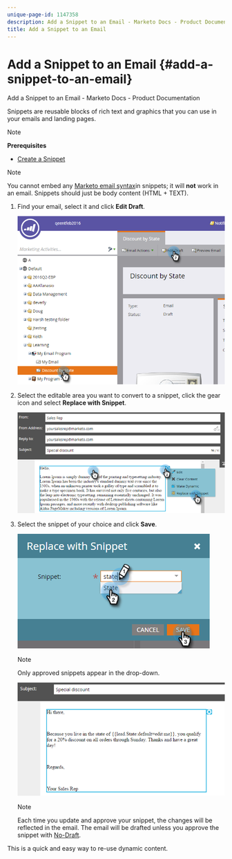 ```yaml
---
unique-page-id: 1147358
description: Add a Snippet to an Email - Marketo Docs - Product Documentation
title: Add a Snippet to an Email
---
```


# Add a Snippet to an Email {#add-a-snippet-to-an-email}

Add a Snippet to an Email - Marketo Docs - Product Documentation

Snippets are reusable blocks of rich text and graphics that you can use&nbsp;in your emails and landing pages.

>[!NOTE]
>
>**Prerequisites**
>
>* [Create a Snippet](../../../../product-docs/personalization/segmentation-and-snippets/snippets/create-a-snippet.md)
>

>[!NOTE]
>
>You cannot embed any [Marketo email syntax](../../../../product-docs/email-marketing/general/email-editor-2.0/email-template-syntax.md)in snippets; it will **not** work in an email. Snippets should just be body content (HTML + TEXT).

1. Find your email, select it and click **Edit Draft**.

   ![](assets/one-2.png)

1. Select the editable area you want to convert to a snippet, click the gear icon and select **Replace with Snippet**.

   ![](assets/two-2.png)

1. Select the snippet of your choice and click **Save**.

   ![](assets/three-1.png)

   >[!NOTE]
   >
   >Only approved snippets appear in the drop-down.

   ![](assets/four.png)

   >[!NOTE]
   >
   >Each time you update and approve your snippet, the changes will be reflected in the email. The email will be drafted unless you approve the snippet with [No-Draft](../../../../product-docs/administration/users-and-roles/managing-user-roles-and-permissions/enable-no-draft-for-snippets.md).

This is a quick and easy way to re-use dynamic content. 